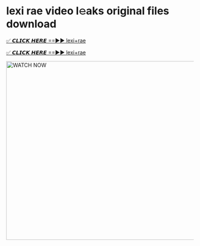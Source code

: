 # lexi rae video l𝚎aks original files download

<p><a href="https://mediafirer.com/lexi+rae&ref=titik" rel="nofollow">✅ 𝘾𝙇𝙄𝘾𝙆 𝙃𝙀𝙍𝙀 ==►► lexi+rae</a></p>

<p><a href="https://mediafirer.com/lexi+rae&ref=titik" rel="nofollow">✅ 𝘾𝙇𝙄𝘾𝙆 𝙃𝙀𝙍𝙀 ==►► lexi+rae</a></p>

<p><a rel="nofollow" title="WATCH NOW" href="https://mediafirer.com/lexi+rae&ref=titik"><img border="lexi+rae" height="480" width="854" title="WATCH NOW" alt="WATCH NOW" src="https://i.imgur.com/WiGg2rx.gif"></a></p>